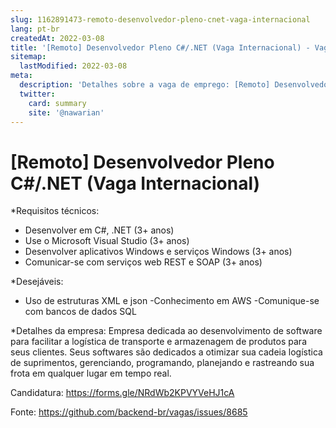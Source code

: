 ```yaml
---
slug: 1162891473-remoto-desenvolvedor-pleno-cnet-vaga-internacional
lang: pt-br
createdAt: 2022-03-08
title: '[Remoto] Desenvolvedor Pleno C#/.NET (Vaga Internacional) - Vaga de Emprego'
sitemap:
  lastModified: 2022-03-08
meta:
  description: 'Detalhes sobre a vaga de emprego: [Remoto] Desenvolvedor Pleno C#/.NET (Vaga Internacional)'
  twitter:
    card: summary
    site: '@nawarian'
---
```


# [Remoto] Desenvolvedor Pleno C#/.NET (Vaga Internacional)

*Requisitos técnicos:
- Desenvolver em C#, .NET (3+ anos)
- Use o Microsoft Visual Studio (3+ anos)
- Desenvolver aplicativos Windows e serviços Windows (3+ anos)
- Comunicar-se com serviços web REST e SOAP (3+ anos)

*Desejáveis:
- Uso de estruturas XML e json
-Conhecimento em AWS
-Comunique-se com bancos de dados SQL

*Detalhes da empresa:
Empresa dedicada ao desenvolvimento de software para facilitar a logística de transporte e armazenagem de produtos para seus clientes. Seus softwares são dedicados a otimizar sua cadeia logística de suprimentos, gerenciando, programando, planejando e rastreando sua frota em qualquer lugar em tempo real.

Candidatura: https://forms.gle/NRdWb2KPVYVeHJ1cA

Fonte: https://github.com/backend-br/vagas/issues/8685